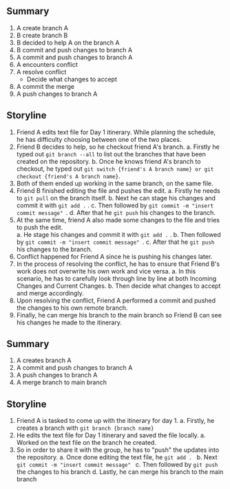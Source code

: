 ## Summary
1. A create branch A
2. B create branch B
3. B decided to help A on the branch A
4. B commit and push changes to branch A
5. A commit and push changes to branch A
6. A encounters conflict
7. A resolve conflict
    - Decide what changes to accept
8. A commit the merge
9. A push changes to branch A

## Storyline
1. Friend A edits text file for Day 1 itinerary. While planning the schedule,
he has difficulty choosing between one of the two places.
2. Friend B decides to help, so he checkout friend A's branch.
    a. Firstly he typed out `git branch --all` to list out the branches that have been created on the repository.
    b. Once he knows friend A's branch to checkout, he typed out `git switch {friend's A branch name} or git checkout {friend's A branch name}`.
3. Both of them ended up working in the same branch, on the same file.
4. Friend B finished editing the file and pushes the edit.
    a. Firstly he needs to `git pull` on the branch itself.
    b. Next he can stage his changes and commit it with `git add .` .
    c. Then followed by `git commit -m "insert commit message" `.
    d. After that he `git push` his changes to the branch.
5. At the same time, friend A also made some changes to the file and tries to push the edit.    
    a. He stage his changes and commit it with `git add .` .
    b. Then followed by `git commit -m "insert commit message" `.
    c. After that he `git push` his changes to the branch.
6. Conflict happened for Friend A since he is pushing his changes later.    
7. In the process of resolving the conflict, he has to ensure that Friend B's work does not overwrite his own work and vice versa.
    a. In this scenario, he has to carefully look through line by line at both Incoming Changes and Current Changes.
    b. Then decide what changes to accept and merge accordingly.
8. Upon resolving the conflict, Friend A performed a commit and pushed the changes to his own remote branch. 
9. Finally, he can merge his branch to the main branch so Friend B can see his changes he made to the itinerary.

## Summary
1. A creates branch A
2. A commit and push changes to branch A
3. A push changes to branch A
4. A merge branch to main branch

## Storyline
1. Friend A is tasked to come up with the itinerary for day 1.
    a. Firstly, he creates a branch with `git branch {branch name}`
2. He edits the text file for Day 1 itinerary and saved the file locally.
    a. Worked on the text file on the branch he created.
3. So in order to share it with the group, he has to "push" the updates into the repository.
    a. Once done editing the text file, he `git add . `
    b. Next `git commit -m "insert commit message" `
    c. Then followed by `git push` the changes to his branch
    d. Lastly, he can merge his branch to the main branch